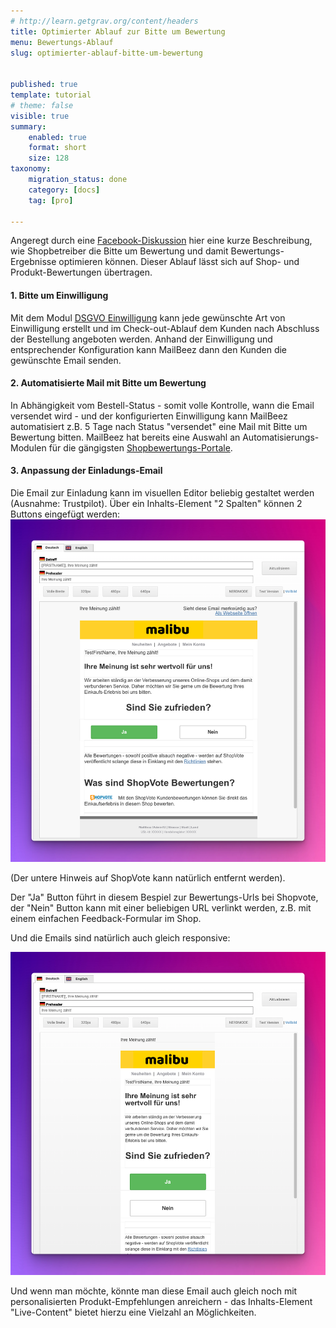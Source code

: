 ```yaml
---
# http://learn.getgrav.org/content/headers
title: Optimierter Ablauf zur Bitte um Bewertung
menu: Bewertungs-Ablauf
slug: optimierter-ablauf-bitte-um-bewertung


published: true
template: tutorial
# theme: false
visible: true
summary:
    enabled: true
    format: short
    size: 128
taxonomy:
    migration_status: done
    category: [docs]
    tag: [pro]

---
```


Angeregt durch eine [Facebook-Diskussion](https://www.facebook.com/groups/gambioshop/posts/6397830620281588/?comment_id=6411061695625147&notif_id=1678870748497288&notif_t=group_comment_reply) hier eine kurze Beschreibung, wie Shopbetreiber die Bitte um Bewertung und damit Bewertungs-Ergebnisse optimieren können.
 Dieser Ablauf lässt sich auf Shop- und Produkt-Bewertungen übertragen.



#### 1. Bitte um Einwilligung

Mit dem Modul [DSGVO Einwilligung](/dokumentation/configbeez/config_gdpr_consent) kann jede gewünschte Art von Einwilligung erstellt und im Check-out-Ablauf dem Kunden nach Abschluss der Bestellung angeboten werden. Anhand der Einwilligung und entsprechender Konfiguration kann MailBeez dann den Kunden die gewünschte Email senden.


#### 2. Automatisierte Mail mit Bitte um Bewertung

In Abhängigkeit vom Bestell-Status - somit volle Kontrolle, wann die Email versendet wird - und der konfigurierten Einwilligung kann MailBeez automatisiert z.B. 5 Tage nach Status "versendet" eine Mail mit Bitte um Bewertung bitten.
MailBeez hat bereits eine Auswahl an Automatisierungs-Modulen für die gängigsten [Shopbewertungs-Portale](/uber/integrationen).


#### 3. Anpassung der Einladungs-Email

Die Email zur Einladung kann im visuellen Editor beliebig gestaltet werden (Ausnahme: Trustpilot). Über ein Inhalts-Element "2 Spalten" können 2 Buttons eingefügt werden:
![editor_full.de.png](editor_full.de.png?lightbox=true&resize=600)


(Der untere Hinweis auf ShopVote kann natürlich entfernt werden).

Der "Ja" Button führt in diesem Bespiel zur Bewertungs-Urls bei Shopvote, der "Nein" Button kann mit einer beliebigen URL verlinkt werden, z.B. mit einem einfachen Feedback-Formular im Shop.

Und die Emails sind natürlich auch gleich responsive:

![editor_mobil.de.png](editor_mobil.de.png?lightbox=true&resize=600)


Und wenn man möchte, könnte man diese Email auch gleich noch mit personalisierten Produkt-Empfehlungen anreichern - das Inhalts-Element "Live-Content" bietet hierzu eine Vielzahl an Möglichkeiten.
